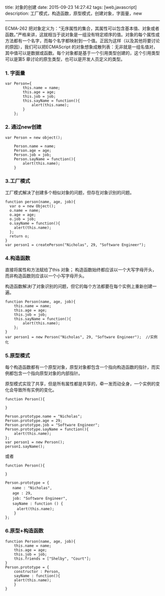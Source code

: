 title: 对象的创建
date: 2015-09-23 14:27:42
tags: [web,javascript]
description: 工厂模式，构造函数，原型模式，创建对象，字面量，new

---

ECMA-262 把对象定义为：“无序属性的集合，其属性可以包含基本值、对象或者函数。”严格来讲，这就相当于说对象是一组没有特定顺序的值。对象的每个属性或方法都有一个名字，而每个名字都映射到一个值。正因为这样（以及其他将要讨论的原因），我们可以把ECMAScript 的对象想象成散列表：无非就是一组名值对，其中值可以是数据或函数。每个对象都是基于一个引用类型创建的，这个引用类型可以是第5 章讨论的原生类型，也可以是开发人员定义的类型。

<!-- more -->

### 1. 字面量
	var Person={
		    this.name = name;
		    this.age = age;
		    this.job = job;
		    this.sayName = function(){
		        alert(this.name);
		    }
	    };

### 2. 通过new创建

	var Person = new object();

	    Person.name = name;
	    Person.age = age;
	    Person.job = job;
	    Person.sayName = function(){
	        alert(this.name);
	    }
	   
### 3.工厂模式
工厂模式解决了创建多个相似对象的问题，但存在对象识别的问题。

	function person(name, age, job){
	  var o = new Object();
	  o.name = name;
	  o.age = age;
	  o.job = job;
	  o.sayName = function(){
	    alert(this.name);
	  };
	  return o;
	}
	var person1 = createPerson("Nicholas", 29, "Software Engineer");

### 4.构造函数
直接将属性和方法赋给了this 对象；
构造函数始终都应该以一个大写字母开头，而非构造函数则应该以一个小写字母开头。

构造函数解决l了对象识别的问题，但它的每个方法都要在每个实例上重新创建一遍。

	function Person(name, age, job){
	    this.name = name;
	    this.age = age;
	    this.job = job;
	    this.sayName = function(){
	        alert(this.name);
	    };
	}
	var person1 = new Person("Nicholas", 29, "Software Engineer");  //实例化

### 5.原型模式
每个构造函数都有一个原型对象，原型对象都包含一个指向构造函数的指针，而实例都包含一个指向原型对象的内部指针。

原型模式实现了共享，但是所有属性都是共享的，牵一发而动全身，一个实例的变化会导致所有实例的变化。

	function Person(){

	}
	 
	Person.prototype.name = "Nicholas";
	Person.prototype.age = 29;
	Person.prototype.job = "Software Engineer";
	Person.prototype.sayName = function(){
		alert(this.name);
	};
	var person1 = new Person();
	person1.sayName();

或者

	function Person(){

	}

	Person.prototype = {
	　　name : "Nicholas",
	　　age : 29,
	　　job: "Software Engineer",
	　　sayName : function () {
	　　	alert(this.name);
		}
	};

### 6.原型+构造函数

	function Person(name, age, job){
	    this.name = name;
	    this.age = age;
	    this.job = job;
	    this.friends = ["Shelby", "Court"];
	}
	Person.prototype = {
	    constructor : Person,
	    sayName : function(){
	    alert(this.name);
	    }
	}

